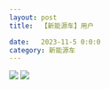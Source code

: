 ```yaml
---
layout: post
title:  【新能源车】用户

date:   2023-11-5 0:0:0
category: 新能源车
---
```

![](http://s5kw20fzf.hd-bkt.clouddn.com/img/6661699834311_.pic.jpg)
![](http://s5kw20fzf.hd-bkt.clouddn.com/img/new_car_user_v1.0_2311131417.png)

